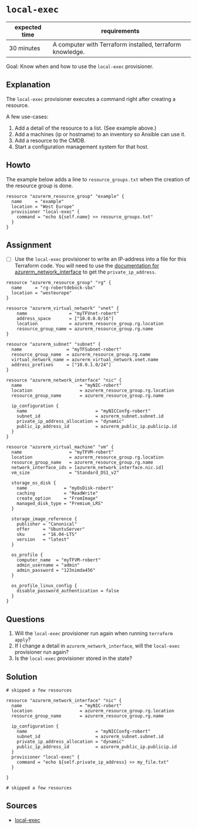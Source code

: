 # `local-exec`

|expected time|requirements                                             |
|-------------|---------------------------------------------------------|
|30 minutes   |A computer with Terraform installed, terraform knowledge.|

Goal: Know when and how to use the `local-exec` provisioner.

## Explanation

The `local-exec` provisioner executes a command right after creating a resource.

A few use-cases:

1. Add a detail of the resource to a list. (See example above.)
2. Add a machines (ip or hostname) to an inventory so Ansible can use it.
3. Add a resource to the CMDB.
4. Start a configuration management system for that host.

## Howto

The example below adds a line to `resource_groups.txt` when the creation of the resource group is done.

```hcl
resource "azurerm_resource_group" "example" {
  name     = "example"
  location = "West Europe"
  provisioner "local-exec" {
    command = "echo ${self.name} >> resource_groups.txt"
  }
}
```

## Assignment

- [ ] Use the `local-exec` provisioner to write an IP-address into a file for this Terraform code. You will need to use the [documentation for azurerm_network_interface](https://registry.terraform.io/providers/hashicorp/azurerm/latest/docs/resources/network_interface) to get the `private_ip_address`.

```hcl
resource "azurerm_resource_group" "rg" {
  name     = "rg-robertdebock-sbx"
  location = "westeurope"
}

resource "azurerm_virtual_network" "vnet" {
    name                = "myTFVnet-robert"
    address_space       = ["10.0.0.0/16"]
    location            = azurerm_resource_group.rg.location
    resource_group_name = azurerm_resource_group.rg.name
}

resource "azurerm_subnet" "subnet" {
  name                 = "myTFSubnet-robert"
  resource_group_name  = azurerm_resource_group.rg.name
  virtual_network_name = azurerm_virtual_network.vnet.name
  address_prefixes     = ["10.0.1.0/24"]
}

resource "azurerm_network_interface" "nic" {
  name                      = "myNIC-robert"
  location                  = azurerm_resource_group.rg.location
  resource_group_name       = azurerm_resource_group.rg.name

  ip_configuration {
    name                          = "myNICConfg-robert"
    subnet_id                     = azurerm_subnet.subnet.id
    private_ip_address_allocation = "dynamic"
    public_ip_address_id          = azurerm_public_ip.publicip.id
  }
}

resource "azurerm_virtual_machine" "vm" {
  name                  = "myTFVM-robert"
  location              = azurerm_resource_group.rg.location
  resource_group_name   = azurerm_resource_group.rg.name
  network_interface_ids = [azurerm_network_interface.nic.id]
  vm_size               = "Standard_DS1_v2"

  storage_os_disk {
    name              = "myOsDisk-robert"
    caching           = "ReadWrite"
    create_option     = "FromImage"
    managed_disk_type = "Premium_LRS"
  }

  storage_image_reference {
    publisher = "Canonical"
    offer     = "UbuntuServer"
    sku       = "16.04-LTS"
    version   = "latest"
  }

  os_profile {
    computer_name  = "myTFVM-robert"
    admin_username = "admin"
    admin_password = "123nimda456"
  }

  os_profile_linux_config {
    disable_password_authentication = false
  }
}
```

## Questions

1. Will the `local-exec` provisioner run again when running `terraform apply`?
2. If I change a detail in `azurerm_network_interface`, will the `local-exec` provisioner run again?
3. Is the `local-exec` provisioner stored in the state?

## Solution

```hcl
# skipped a few resources

resource "azurerm_network_interface" "nic" {
  name                      = "myNIC-robert"
  location                  = azurerm_resource_group.rg.location
  resource_group_name       = azurerm_resource_group.rg.name

  ip_configuration {
    name                          = "myNICConfg-robert"
    subnet_id                     = azurerm_subnet.subnet.id
    private_ip_address_allocation = "dynamic"
    public_ip_address_id          = azurerm_public_ip.publicip.id
  }
  provisioner "local-exec" {
    command = "echo ${self.private_ip_address} >> my_file.txt"
  }

}

# skipped a few resources
```

## Sources

- [local-exec](https://www.terraform.io/docs/language/resources/provisioners/local-exec.html)
